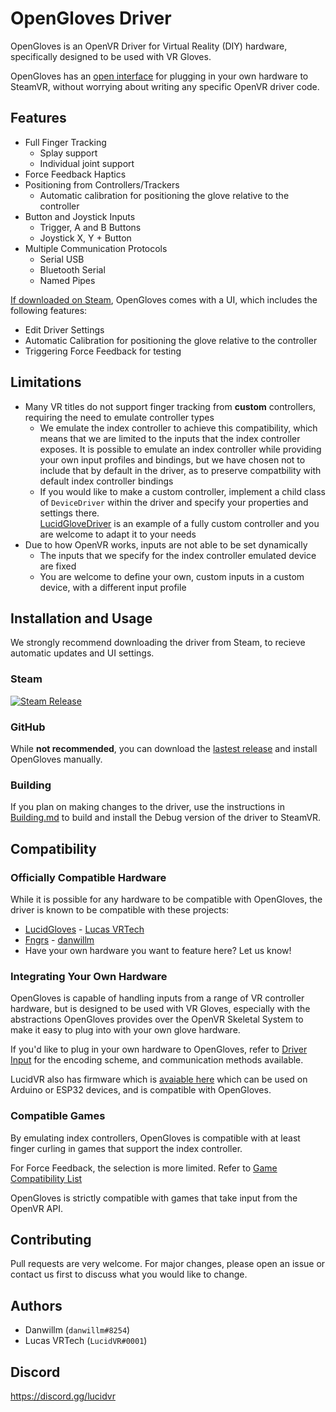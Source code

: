 # OpenGloves Driver

OpenGloves is an OpenVR Driver for Virtual Reality (DIY) hardware, specifically designed to be used with VR Gloves.

OpenGloves has an [open interface](https://github.com/LucidVR/opengloves-driver/wiki/Driver-Input) for plugging in your own hardware to SteamVR, without worrying about writing any specific OpenVR driver code.

## Features
* Full Finger Tracking
  * Splay support
  * Individual joint support
* Force Feedback Haptics
* Positioning from Controllers/Trackers
   * Automatic calibration for positioning the glove relative to the controller
* Button and Joystick Inputs
   * Trigger, A and B Buttons
   * Joystick X, Y + Button
* Multiple Communication Protocols
   * Serial USB
   * Bluetooth Serial
   * Named Pipes

[If downloaded on Steam](https://store.steampowered.com/app/1574050/OpenGloves), OpenGloves comes with a UI, which includes the following features:
* Edit Driver Settings
* Automatic Calibration for positioning the glove relative to the controller
* Triggering Force Feedback for testing

## Limitations
* Many VR titles do not support finger tracking from **custom** controllers, requiring the need to emulate controller types
   * We emulate the index controller to achieve this compatibility, which means that we are limited to the inputs that the index controller exposes. It is possible to emulate an index controller while providing your own input profiles and bindings, but we have chosen not to include that by default in the driver, as to preserve compatbility with default index controller bindings
   * If you would like to make a custom controller, implement a child class of `DeviceDriver` within the driver and specify your properties and settings there.  
[LucidGloveDriver](https://github.com/LucidVR/opengloves-driver/blob/develop/src/DeviceDriver/LucidGloveDriver.cpp) is an example of a fully custom controller and you are welcome to adapt it to your needs
* Due to how OpenVR works, inputs are not able to be set dynamically 
   * The inputs that we specify for the index controller emulated device are fixed
   * You are welcome to define your own, custom inputs in a custom device, with a different input profile

## Installation and Usage

We strongly recommend downloading the driver from Steam, to recieve automatic updates and UI settings.  

### Steam
[![Steam Release](https://cdn.discordapp.com/attachments/790676300552994826/845412304219537439/openglovessteam.png)](https://store.steampowered.com/app/1574050/OpenGloves)  

### GitHub
While **not recommended**, you can download the [lastest release](https://github.com/LucidVR/opengloves-driver/releases) and install OpenGloves manually.

### Building
If you plan on making changes to the driver, use the instructions in [Building.md](https://github.com/LucidVR/opengloves-driver/blob/develop/BUILDING.md) to build and install the Debug version of the driver to SteamVR.

## Compatibility
### Officially Compatible Hardware
While it is possible for any hardware to be compatible with OpenGloves, the driver is known to be compatible with these projects:

* [LucidGloves](https://github.com/LucidVR/lucidgloves) - [Lucas VRTech](https://github.com/lucas-vrtech)
* [Fngrs](https://github.com/danwillm/Fngrs/) - [danwillm](https://github.com/danwillm)
* Have your own hardware you want to feature here? Let us know!

### Integrating Your Own Hardware
OpenGloves is capable of handling inputs from a range of VR controller hardware, but is designed to be used with VR Gloves, especially with the abstractions OpenGloves provides over the OpenVR Skeletal System to make it easy to plug into with your own glove hardware.

If you'd like to plug in your own hardware to OpenGloves, refer to [Driver Input](https://github.com/LucidVR/opengloves-driver/wiki/Driver-Input) for the encoding scheme, and communication methods available.

LucidVR also has firmware which is [avaiable here](https://github.com/LucidVR/lucidgloves/tree/main/firmware/lucidgloves-firmware) which can be used on Arduino or ESP32 devices, and is compatible with OpenGloves.

### Compatible Games
By emulating index controllers, OpenGloves is compatible with at least finger curling in games that support the index controller.  

For Force Feedback, the selection is more limited. Refer to [Game Compatibility List](https://github.com/LucidVR/opengloves-driver/wiki/Game-Compatibility-List)  

OpenGloves is strictly compatible with games that take input from the OpenVR API.

## Contributing
Pull requests are very welcome. For major changes, please open an issue or contact us first to discuss what you would like to change.

## Authors

* Danwillm (`danwillm#8254`)
* Lucas VRTech (`LucidVR#0001`)

## Discord
https://discord.gg/lucidvr
